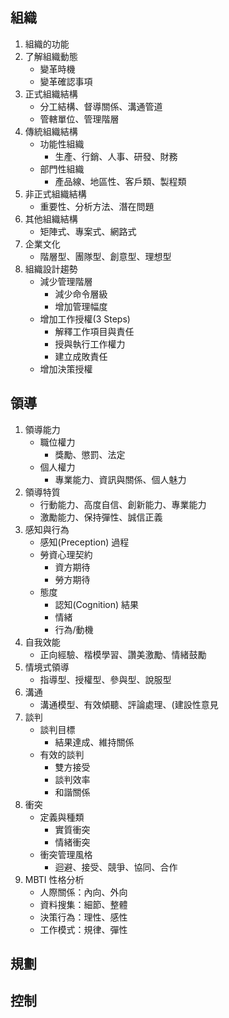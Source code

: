## 組織
1. 組織的功能
2. 了解組織動態
    + 變革時機
    + 變革確認事項
3. 正式組織結構
    + 分工結構、督導關係、溝通管道
    + 管轄單位、管理階層
4. 傳統組織結構
    + 功能性組織
        + 生產、行銷、人事、研發、財務
    + 部門性組織
        + 產品線、地區性、客戶類、製程類
5. 非正式組織結構
    + 重要性、分析方法、潛在問題
6. 其他組織結構
    + 矩陣式、專案式、網路式
7. 企業文化
    + 階層型、團隊型、創意型、理想型
8. 組織設計趨勢
    + 減少管理階層
        + 減少命令層級
        + 增加管理幅度
    + 增加工作授權(3 Steps)
        + 解釋工作項目與責任
        + 授與執行工作權力
        + 建立成敗責任
    + 增加決策授權
## 領導
1. 領導能力
    + 職位權力
        + 獎勵、懲罰、法定
    + 個人權力
        + 專業能力、資訊與關係、個人魅力
2. 領導特質
    + 行動能力、高度自信、創新能力、專業能力
    + 激勵能力、保持彈性、誠信正義
3. 感知與行為
    + 感知(Preception) 過程
    + 勞資心理契約
        + 資方期待
        + 勞方期待
    + 態度
        + 認知(Cognition) 結果
        + 情緒
        + 行為/動機
4. 自我效能
    + 正向經驗、楷模學習、讚美激勵、情緒鼓勵
5. 情境式領導
    + 指導型、授權型、參與型、說服型
6. 溝通
    + 溝通模型、有效傾聽、評論處理、(建設性意見
7. 談判
    + 談判目標
        + 結果達成、維持關係
    + 有效的談判
        + 雙方接受
        + 談判效率
        + 和諧關係
8. 衝突
    + 定義與種類
        + 實質衝突
        + 情緒衝突
    + 衝突管理風格
        + 迴避、接受、競爭、協同、合作
9. MBTI 性格分析
    + 人際關係：內向、外向
    + 資料搜集：細節、整體
    + 決策行為：理性、感性
    + 工作模式：規律、彈性
## 規劃
## 控制